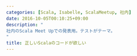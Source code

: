 ```yaml
---
categories: [Scala, Isabelle, ScalaMeetup, 社内]
date: 2016-10-05T00:10:25+09:00
description: "
社内のScala Meet Upでの発表用。テストがテーマ。
"
title: 正しいScalaのコードが欲しい
---
```


<section data-markdown
    data-separator="\n\n"
    data-vertical="\n\n"
    data-notes="^Note:">
<script type="text/template">
# 正しいScalaのコードが欲しい
----------------------

<!-- .slide: class="center" -->

# About Me
---------
![κeenのアイコン](/images/icon.png) <!-- .element: style="position:absolute;right:0;z-index:-1" -->

 + κeen
 + [@blackenedgold](https://twitter.com/blackenedgold)
 + Github: [KeenS](https://github.com/KeenS)
 + 基盤開発グループ
 + Lisp, ML, Rust, Shell Scriptあたりを書きます
   + Scalaはあんまり

# Scalaを始めたばかりの頃の話

<!-- .slide: class="center" -->



``` scala
def revappend[A](
    xs: List[A],
    ys: List[A]): List[A] = match xs {
  case Nil => Nil
  case x::xs_ => revappend(xs_, x::ys)
}
```



``` scala
def length(xs: List[_]): Int = xs match {
  case Nil => Nil
  case x::xs_ => 1 + length(xs_)
}
```



``` scala
def append[A](
    xs: List[A],
    ys: List[A]): List[A] = xs match {
  case Nil => Nil
  case x::xs_ => x :: append(xs_, ys)
}

append(List(1, 2, 3), List(4, 5, 6))
// => List(1, 2, 3)

```


# Scalaを始めたばかりの頃の話
-----------------------------

* 正しくないコードばかり書いてしまう
  + 他の言語の構文と混ぜてしまう
  + 型エラー
  + 実装ミス
* 正しいScalaのコードが欲しい


# 正しさって？
-------------

* 構文が正しいコード?
* コンパイルが通るコード?
* バグのないコード？
  + テストが通るコード?


# 正しさって？
-----------

* 数学だったら？
* 数学なら証明されれば正しい
* プログラムの証明????


# Isabelle
----------

* 汎用証明支援系
* [Isabelle](https://isabelle.in.tum.de/)
* 結構昔からある
* 関数型言語 + 高階論理


# コード
--------

``` isabelle
datatype 'a list = Nil                 ("[]")
  | Cons 'a "'a list"    (infixr "#" 65)

primrec app :: "'a list => 'a list => 'a list" (infixr "@" 65)
  where
  "[] @ ys      = ys" |
  "(x # xs) @ ys = x # (xs @ ys)"
```



# 証明
------

``` isabelle
lemma app_Nil2 [simp]: "xs @ [] = xs"
  apply(induct_tac xs)
  apply auto
  done

lemma app_assoc [simp]: "(xs @ ys) @ zs = xs @ (ys @ zs)"
  apply (induct_tac xs)
  apply auto
  done
```


# Extract
---------

```isabelle
export_code append
   in Scala
   module_name "Example"
   file "Example.scala"
```


# Scalaのコード
---------------

証明されたScalaのコードが手に入る

``` scala
object Example {

abstract sealed class list[A]
final case class Nila[A]() extends list[A]
final case class Cons[A](a: A, b: list[A]) extends list[A]

def append[A](x0: list[A], ys: list[A]): list[A] = (x0, ys) match {
  case (Nila(), ys) => ys
  case (Cons(x, xs), ys) => Cons[A](x, append[A](xs, ys))
}

} /* object Example */

```


# 余談
-------

他の言語にもextract出来る

```isabelle
export_code append
   in SML
   module_name "Example"
   file "Example.sml"
```



# まとめ
---------

* プログラムは証明出来るよ
* Isabelleで証明が出来るよ
* Isabelleで証明したら正しいScalaのコードが手に入るよ

</script>
</section>
